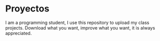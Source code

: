 # Proyectos
I am a programming student, I use this repository to upload my class projects.
Download what you want, improve what you want, it is always appreciated.

